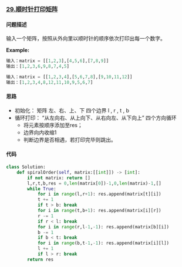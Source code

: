 ### [29.顺时针打印矩阵](https://leetcode-cn.com/problems/shun-shi-zhen-da-yin-ju-zhen-lcof/)

#### 问题描述
输入一个矩阵，按照从外向里以顺时针的顺序依次打印出每一个数字。

**Example:**
```python
输入：matrix = [[1,2,3],[4,5,6],[7,8,9]]
输出：[1,2,3,6,9,8,7,4,5]

输入：matrix = [[1,2,3,4],[5,6,7,8],[9,10,11,12]]
输出：[1,2,3,4,8,12,11,10,9,5,6,7]
```

#### 思路
- 初始化： 矩阵 左、右、上、下 四个边界 l , r , t , b
- 循环打印： “从左向右、从上向下、从右向左、从下向上” 四个方向循环
    - 将元素按顺序添加至res；
    - 边界向内收缩1
    - 判断边界是否相遇，若打印完毕则跳出。
#### 代码

```python
class Solution:
    def spiralOrder(self, matrix:[[int]]) -> [int]:
        if not matrix: return []
        l,r,t,b,res = 0,len(matrix[0])-1,0,len(matrix)-1,[]
        while True:
            for i in range(l,r+1): res.append(matrix[t][i])
            t += 1
            if t > b: break
            for i in range(t,b+1): res.append(matrix[i][r])
            r -= 1
            if r < l: break
            for i in range(r,l-1,-1): res.append(matrix[b][i])
            b -= 1
            if b < t: break
            for i in range(b,t-1,-1): res.append(matrix[i][l])
            l += 1
            if l > r: break
        return res
```